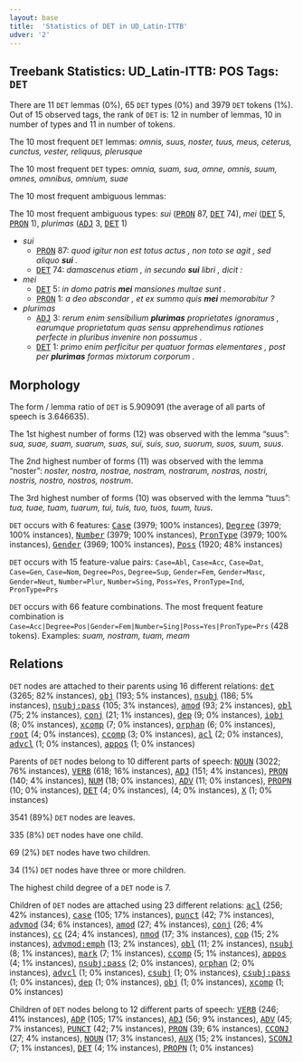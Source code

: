 ```yaml
---
layout: base
title:  'Statistics of DET in UD_Latin-ITTB'
udver: '2'
---
```


## Treebank Statistics: UD_Latin-ITTB: POS Tags: `DET`

There are 11 `DET` lemmas (0%), 65 `DET` types (0%) and 3979 `DET` tokens (1%).
Out of 15 observed tags, the rank of `DET` is: 12 in number of lemmas, 10 in number of types and 11 in number of tokens.

The 10 most frequent `DET` lemmas: <em>omnis, suus, noster, tuus, meus, ceterus, cunctus, vester, reliquus, plerusque</em>

The 10 most frequent `DET` types:  <em>omnia, suam, sua, omne, omnis, suum, omnes, omnibus, omnium, suae</em>

The 10 most frequent ambiguous lemmas: 

The 10 most frequent ambiguous types:  <em>sui</em> (<tt><a href="la_ittb-pos-PRON.html">PRON</a></tt> 87, <tt><a href="la_ittb-pos-DET.html">DET</a></tt> 74), <em>mei</em> (<tt><a href="la_ittb-pos-DET.html">DET</a></tt> 5, <tt><a href="la_ittb-pos-PRON.html">PRON</a></tt> 1), <em>plurimas</em> (<tt><a href="la_ittb-pos-ADJ.html">ADJ</a></tt> 3, <tt><a href="la_ittb-pos-DET.html">DET</a></tt> 1)


* <em>sui</em>
  * <tt><a href="la_ittb-pos-PRON.html">PRON</a></tt> 87: <em>quod igitur non est totus actus , non toto se agit , sed aliquo <b>sui</b> .</em>
  * <tt><a href="la_ittb-pos-DET.html">DET</a></tt> 74: <em>damascenus etiam , in secundo <b>sui</b> libri , dicit :</em>
* <em>mei</em>
  * <tt><a href="la_ittb-pos-DET.html">DET</a></tt> 5: <em>in domo patris <b>mei</b> mansiones multae sunt .</em>
  * <tt><a href="la_ittb-pos-PRON.html">PRON</a></tt> 1: <em>a deo abscondar , et ex summo quis <b>mei</b> memorabitur ?</em>
* <em>plurimas</em>
  * <tt><a href="la_ittb-pos-ADJ.html">ADJ</a></tt> 3: <em>rerum enim sensibilium <b>plurimas</b> proprietates ignoramus , earumque proprietatum quas sensu apprehendimus rationes perfecte in pluribus invenire non possumus .</em>
  * <tt><a href="la_ittb-pos-DET.html">DET</a></tt> 1: <em>primo enim perficitur per quatuor formas elementares , post per <b>plurimas</b> formas mixtorum corporum .</em>

## Morphology

The form / lemma ratio of `DET` is 5.909091 (the average of all parts of speech is 3.646635).

The 1st highest number of forms (12) was observed with the lemma “suus”: <em>sua, suae, suam, suarum, suas, sui, suis, suo, suorum, suos, suum, suus</em>.

The 2nd highest number of forms (11) was observed with the lemma “noster”: <em>noster, nostra, nostrae, nostram, nostrarum, nostras, nostri, nostris, nostro, nostros, nostrum</em>.

The 3rd highest number of forms (10) was observed with the lemma “tuus”: <em>tua, tuae, tuam, tuarum, tui, tuis, tuo, tuos, tuum, tuus</em>.

`DET` occurs with 6 features: <tt><a href="la_ittb-feat-Case.html">Case</a></tt> (3979; 100% instances), <tt><a href="la_ittb-feat-Degree.html">Degree</a></tt> (3979; 100% instances), <tt><a href="la_ittb-feat-Number.html">Number</a></tt> (3979; 100% instances), <tt><a href="la_ittb-feat-PronType.html">PronType</a></tt> (3979; 100% instances), <tt><a href="la_ittb-feat-Gender.html">Gender</a></tt> (3969; 100% instances), <tt><a href="la_ittb-feat-Poss.html">Poss</a></tt> (1920; 48% instances)

`DET` occurs with 15 feature-value pairs: `Case=Abl`, `Case=Acc`, `Case=Dat`, `Case=Gen`, `Case=Nom`, `Degree=Pos`, `Degree=Sup`, `Gender=Fem`, `Gender=Masc`, `Gender=Neut`, `Number=Plur`, `Number=Sing`, `Poss=Yes`, `PronType=Ind`, `PronType=Prs`

`DET` occurs with 66 feature combinations.
The most frequent feature combination is `Case=Acc|Degree=Pos|Gender=Fem|Number=Sing|Poss=Yes|PronType=Prs` (428 tokens).
Examples: <em>suam, nostram, tuam, meam</em>


## Relations

`DET` nodes are attached to their parents using 16 different relations: <tt><a href="la_ittb-dep-det.html">det</a></tt> (3265; 82% instances), <tt><a href="la_ittb-dep-obj.html">obj</a></tt> (193; 5% instances), <tt><a href="la_ittb-dep-nsubj.html">nsubj</a></tt> (186; 5% instances), <tt><a href="la_ittb-dep-nsubj-pass.html">nsubj:pass</a></tt> (105; 3% instances), <tt><a href="la_ittb-dep-amod.html">amod</a></tt> (93; 2% instances), <tt><a href="la_ittb-dep-obl.html">obl</a></tt> (75; 2% instances), <tt><a href="la_ittb-dep-conj.html">conj</a></tt> (21; 1% instances), <tt><a href="la_ittb-dep-dep.html">dep</a></tt> (9; 0% instances), <tt><a href="la_ittb-dep-iobj.html">iobj</a></tt> (8; 0% instances), <tt><a href="la_ittb-dep-xcomp.html">xcomp</a></tt> (7; 0% instances), <tt><a href="la_ittb-dep-orphan.html">orphan</a></tt> (6; 0% instances), <tt><a href="la_ittb-dep-root.html">root</a></tt> (4; 0% instances), <tt><a href="la_ittb-dep-ccomp.html">ccomp</a></tt> (3; 0% instances), <tt><a href="la_ittb-dep-acl.html">acl</a></tt> (2; 0% instances), <tt><a href="la_ittb-dep-advcl.html">advcl</a></tt> (1; 0% instances), <tt><a href="la_ittb-dep-appos.html">appos</a></tt> (1; 0% instances)

Parents of `DET` nodes belong to 10 different parts of speech: <tt><a href="la_ittb-pos-NOUN.html">NOUN</a></tt> (3022; 76% instances), <tt><a href="la_ittb-pos-VERB.html">VERB</a></tt> (618; 16% instances), <tt><a href="la_ittb-pos-ADJ.html">ADJ</a></tt> (151; 4% instances), <tt><a href="la_ittb-pos-PRON.html">PRON</a></tt> (140; 4% instances), <tt><a href="la_ittb-pos-NUM.html">NUM</a></tt> (18; 0% instances), <tt><a href="la_ittb-pos-ADV.html">ADV</a></tt> (11; 0% instances), <tt><a href="la_ittb-pos-PROPN.html">PROPN</a></tt> (10; 0% instances), <tt><a href="la_ittb-pos-DET.html">DET</a></tt> (4; 0% instances),  (4; 0% instances), <tt><a href="la_ittb-pos-X.html">X</a></tt> (1; 0% instances)

3541 (89%) `DET` nodes are leaves.

335 (8%) `DET` nodes have one child.

69 (2%) `DET` nodes have two children.

34 (1%) `DET` nodes have three or more children.

The highest child degree of a `DET` node is 7.

Children of `DET` nodes are attached using 23 different relations: <tt><a href="la_ittb-dep-acl.html">acl</a></tt> (256; 42% instances), <tt><a href="la_ittb-dep-case.html">case</a></tt> (105; 17% instances), <tt><a href="la_ittb-dep-punct.html">punct</a></tt> (42; 7% instances), <tt><a href="la_ittb-dep-advmod.html">advmod</a></tt> (34; 6% instances), <tt><a href="la_ittb-dep-amod.html">amod</a></tt> (27; 4% instances), <tt><a href="la_ittb-dep-conj.html">conj</a></tt> (26; 4% instances), <tt><a href="la_ittb-dep-cc.html">cc</a></tt> (24; 4% instances), <tt><a href="la_ittb-dep-nmod.html">nmod</a></tt> (17; 3% instances), <tt><a href="la_ittb-dep-cop.html">cop</a></tt> (15; 2% instances), <tt><a href="la_ittb-dep-advmod-emph.html">advmod:emph</a></tt> (13; 2% instances), <tt><a href="la_ittb-dep-obl.html">obl</a></tt> (11; 2% instances), <tt><a href="la_ittb-dep-nsubj.html">nsubj</a></tt> (8; 1% instances), <tt><a href="la_ittb-dep-mark.html">mark</a></tt> (7; 1% instances), <tt><a href="la_ittb-dep-ccomp.html">ccomp</a></tt> (5; 1% instances), <tt><a href="la_ittb-dep-appos.html">appos</a></tt> (4; 1% instances), <tt><a href="la_ittb-dep-nsubj-pass.html">nsubj:pass</a></tt> (2; 0% instances), <tt><a href="la_ittb-dep-orphan.html">orphan</a></tt> (2; 0% instances), <tt><a href="la_ittb-dep-advcl.html">advcl</a></tt> (1; 0% instances), <tt><a href="la_ittb-dep-csubj.html">csubj</a></tt> (1; 0% instances), <tt><a href="la_ittb-dep-csubj-pass.html">csubj:pass</a></tt> (1; 0% instances), <tt><a href="la_ittb-dep-dep.html">dep</a></tt> (1; 0% instances), <tt><a href="la_ittb-dep-obj.html">obj</a></tt> (1; 0% instances), <tt><a href="la_ittb-dep-xcomp.html">xcomp</a></tt> (1; 0% instances)

Children of `DET` nodes belong to 12 different parts of speech: <tt><a href="la_ittb-pos-VERB.html">VERB</a></tt> (246; 41% instances), <tt><a href="la_ittb-pos-ADP.html">ADP</a></tt> (105; 17% instances), <tt><a href="la_ittb-pos-ADJ.html">ADJ</a></tt> (56; 9% instances), <tt><a href="la_ittb-pos-ADV.html">ADV</a></tt> (45; 7% instances), <tt><a href="la_ittb-pos-PUNCT.html">PUNCT</a></tt> (42; 7% instances), <tt><a href="la_ittb-pos-PRON.html">PRON</a></tt> (39; 6% instances), <tt><a href="la_ittb-pos-CCONJ.html">CCONJ</a></tt> (27; 4% instances), <tt><a href="la_ittb-pos-NOUN.html">NOUN</a></tt> (17; 3% instances), <tt><a href="la_ittb-pos-AUX.html">AUX</a></tt> (15; 2% instances), <tt><a href="la_ittb-pos-SCONJ.html">SCONJ</a></tt> (7; 1% instances), <tt><a href="la_ittb-pos-DET.html">DET</a></tt> (4; 1% instances), <tt><a href="la_ittb-pos-PROPN.html">PROPN</a></tt> (1; 0% instances)

